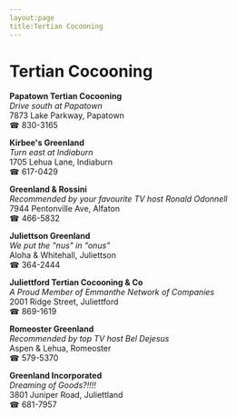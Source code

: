 ```yaml
---
layout:page
title:Tertian Cocooning
---
```

# Tertian Cocooning

**Papatown Tertian Cocooning**  
_Drive south at Papatown_  
7873 Lake Parkway, Papatown  
☎ 830-3165



**Kirbee's Greenland**  
_Turn east at Indiaburn_  
1705 Lehua Lane, Indiaburn  
☎ 617-0429



**Greenland & Rossini**  
_Recommended by your favourite TV host Ronald Odonnell_  
7944 Pentonville Ave, Alfaton  
☎ 466-5832



**Juliettson Greenland**  
_We put the "nus" in "onus"_  
Aloha & Whitehall, Juliettson  
☎ 364-2444



**Juliettford Tertian Cocooning & Co**  
_A Proud Member of Emmanthe Network of Companies_  
2001 Ridge Street, Juliettford  
☎ 869-1619



**Romeoster Greenland**  
_Recommended by top TV host Bel Dejesus_  
Aspen & Lehua, Romeoster  
☎ 579-5370



**Greenland Incorporated**  
_Dreaming of Goods?!!!!_  
3801 Juniper Road, Juliettland  
☎ 681-7957



